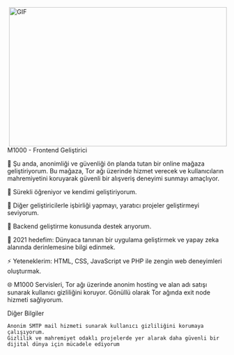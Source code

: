 <img align="right" alt="GIF" src="https://github.com/abhisheknaiidu/abhisheknaiidu/blob/master/code.gif?raw=true" width="500" height="320" />


M1000 - Frontend Geliştirici

🔭 Şu anda, anonimliği ve güvenliği ön planda tutan bir online mağaza geliştiriyorum. Bu mağaza, Tor ağı üzerinde hizmet verecek ve kullanıcıların mahremiyetini koruyarak güvenli bir alışveriş deneyimi sunmayı amaçlıyor.

🌱 Sürekli öğreniyor ve kendimi geliştiriyorum.

👯 Diğer geliştiricilerle işbirliği yapmayı, yaratıcı projeler geliştirmeyi seviyorum.

🤔 Backend geliştirme konusunda destek arıyorum.

🥅 2021 hedefim: Dünyaca tanınan bir uygulama geliştirmek ve yapay zeka alanında derinlemesine bilgi edinmek.

⚡ Yeteneklerim: HTML, CSS, JavaScript ve PHP ile zengin web deneyimleri oluşturmak.

🌐 M1000 Servisleri, Tor ağı üzerinde anonim hosting ve alan adı satışı sunarak kullanıcı gizliliğini koruyor. Gönüllü olarak Tor ağında exit node hizmeti sağlıyorum.      

Diğer Bilgiler

    Anonim SMTP mail hizmeti sunarak kullanıcı gizliliğini korumaya çalışıyorum.
    Gizlilik ve mahremiyet odaklı projelerde yer alarak daha güvenli bir dijital dünya için mücadele ediyorum

